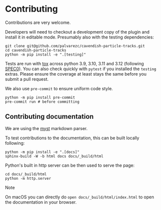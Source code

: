 
# Contributing

Contributions are very welcome.

Developers will need to checkout a development copy of the plugin and install it in editable mode.
Presumably also with the testing dependencies:

    git clone git@github.com/palvarezc/cavendish-particle-tracks.git
    cd cavendish-particle-tracks
    python -m pip install -e ".[testing]"


Tests are run with [tox] across python 3.9, 3.10, 3.11 and 3.12 (following [SPEC0](https://scientific-python.org/specs/spec-0000/#support-window)).
You can also check quickly with `pytest` if you installed the `testing` extras.
Please ensure the coverage at least stays the same before you submit a pull request.

We also use `pre-commit` to ensure uniform code style.

    python -m pip install pre-commit
    pre-commit run # before committing

[tox]: https://tox.readthedocs.io/en/latest/

## Contributing documentation
We are using the [myst](https://myst-parser.readthedocs.io/en/latest/index.html) markdown parser.

To test contributions to the documentation, this can be built locally following:

    python -m pip install -e ".[docs]"
    sphinx-build -W -b html docs docs/_build/html

Python's built in http server can be then used to serve the page:

    cd docs/_build/html
    python -m http.server

> [!NOTE]
> On macOS you can directly do `open docs/_build/html/index.html` to open the documentation in your browser.
